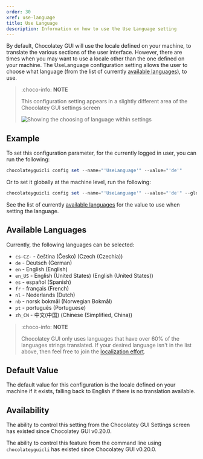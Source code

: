 ```yaml
---
order: 30
xref: use-language
title: Use Language
description: Information on how to use the Use Language setting
---
```


By default, Chocolatey GUI will use the locale defined on your machine, to translate the various sections of the user
interface.  However, there are times when you may want to use a locale other than the one defined on your machine.  The
UseLanguage configuration setting allows the user to choose what language (from the list of currently [available languages](xref:use-language#available-languages)),
to use.

> :choco-info: **NOTE**
>
> This configuration setting appears in a slightly different area of the Chocolatey GUI settings screen
>
> ![Showing the choosing of language within settings](/images/chocolatey-gui/user_interface_settings_language.png "Showing the choosing of language within settings")

## Example

To set this configuration parameter, for the currently logged in user, you can run the following:

```powershell
chocolateyguicli config set --name="'UseLanguage'" --value="'de'"
```

Or to set it globally at the machine level, run the following:

```powershell
chocolateyguicli config set --name="'UseLanguage'" --value="'de'" --global
```

See the list of currently [available languages](xref:use-language#available-languages) for the value to use when setting
the language.

## Available Languages

Currently, the following languages can be selected:

- `cs-CZ-` - čeština (Česko) (Czech (Czechia))
- `de` - Deutsch (German)
- `en` - English (English)
- `en_US` - English (United States) (English (United States))
- `es` - español (Spanish)
- `fr` - français (French)
- `nl` - Nederlands (Dutch)
- `nb` - norsk bokmål (Norwegian Bokmål)
- `pt` - português (Portuguese)
- `zh_CN` - 中文(中国) (Chinese (Simplified, China))

> :choco-info: **NOTE**
>
> Chocolatey GUI only uses languages that have over 60% of the languages strings translated. If your desired language
> isn't in the list above, then feel free to join the [localization effort](xref:gui-localization).

## Default Value

The default value for this configuration is the locale defined on your machine if it exists, falling back to English if there is no translation available.

## Availability

The ability to control this setting from the Chocolatey GUI Settings screen has existed since Chocolatey GUI v0.20.0.

The ability to control this feature from the command line using `chocolateyguicli` has existed since Chocolatey GUI
v0.20.0.